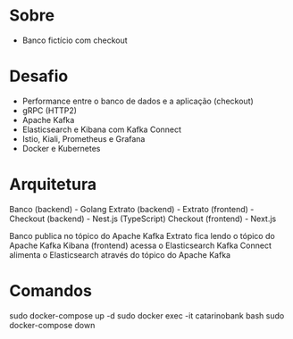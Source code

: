 # Sobre

- Banco fictício com checkout

# Desafio

- Performance entre o banco de dados e a aplicação (checkout)
- gRPC (HTTP2)
- Apache Kafka
- Elasticsearch e Kibana com Kafka Connect
- Istio, Kiali, Prometheus e Grafana
- Docker e Kubernetes

# Arquitetura

Banco (backend) - Golang
Extrato (backend) - 
Extrato (frontend) - 
Checkout (backend) - Nest.js (TypeScript)
Checkout (frontend) - Next.js

Banco publica no tópico do Apache Kafka
Extrato fica lendo o tópico do Apache Kafka
Kibana (frontend) acessa o Elasticsearch
Kafka Connect alimenta o Elasticsearch através do tópico do Apache Kafka 

# Comandos

sudo docker-compose up -d
sudo docker exec -it catarinobank bash
sudo docker-compose down

